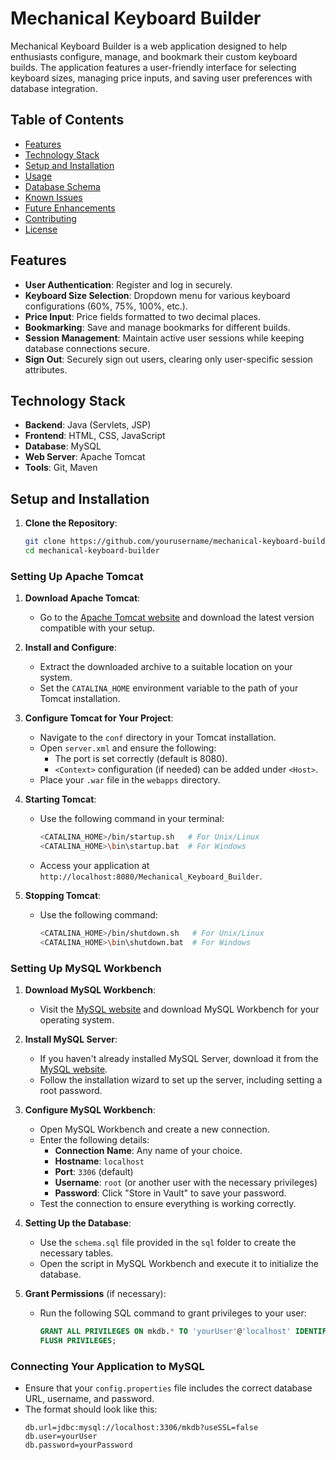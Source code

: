 # Mechanical Keyboard Builder

Mechanical Keyboard Builder is a web application designed to help enthusiasts configure, manage, and bookmark their custom keyboard builds. The application features a user-friendly interface for selecting keyboard sizes, managing price inputs, and saving user preferences with database integration.

## Table of Contents
- [Features](#features)
- [Technology Stack](#technology-stack)
- [Setup and Installation](#setup-and-installation)
- [Usage](#usage)
- [Database Schema](#database-schema)
- [Known Issues](#known-issues)
- [Future Enhancements](#future-enhancements)
- [Contributing](#contributing)
- [License](#license)

## Features
- **User Authentication**: Register and log in securely.
- **Keyboard Size Selection**: Dropdown menu for various keyboard configurations (60%, 75%, 100%, etc.).
- **Price Input**: Price fields formatted to two decimal places.
- **Bookmarking**: Save and manage bookmarks for different builds.
- **Session Management**: Maintain active user sessions while keeping database connections secure.
- **Sign Out**: Securely sign out users, clearing only user-specific session attributes.

## Technology Stack
- **Backend**: Java (Servlets, JSP)
- **Frontend**: HTML, CSS, JavaScript
- **Database**: MySQL
- **Web Server**: Apache Tomcat
- **Tools**: Git, Maven

## Setup and Installation
1. **Clone the Repository**:
   ```bash
   git clone https://github.com/yourusername/mechanical-keyboard-builder.git
   cd mechanical-keyboard-builder
### Setting Up Apache Tomcat
1. **Download Apache Tomcat**:
   - Go to the [Apache Tomcat website](https://tomcat.apache.org/) and download the latest version compatible with your setup.
   
2. **Install and Configure**:
   - Extract the downloaded archive to a suitable location on your system.
   - Set the `CATALINA_HOME` environment variable to the path of your Tomcat installation.
   
3. **Configure Tomcat for Your Project**:
   - Navigate to the `conf` directory in your Tomcat installation.
   - Open `server.xml` and ensure the following:
     - The port is set correctly (default is 8080).
     - `<Context>` configuration (if needed) can be added under `<Host>`.
   - Place your `.war` file in the `webapps` directory.

4. **Starting Tomcat**:
   - Use the following command in your terminal:
     ```bash
     <CATALINA_HOME>/bin/startup.sh   # For Unix/Linux
     <CATALINA_HOME>\bin\startup.bat  # For Windows
     ```
   - Access your application at `http://localhost:8080/Mechanical_Keyboard_Builder`.

5. **Stopping Tomcat**:
   - Use the following command:
     ```bash
     <CATALINA_HOME>/bin/shutdown.sh   # For Unix/Linux
     <CATALINA_HOME>\bin\shutdown.bat  # For Windows
     ```

### Setting Up MySQL Workbench
1. **Download MySQL Workbench**:
   - Visit the [MySQL website](https://dev.mysql.com/downloads/workbench/) and download MySQL Workbench for your operating system.

2. **Install MySQL Server**:
   - If you haven't already installed MySQL Server, download it from the [MySQL website](https://dev.mysql.com/downloads/mysql/).
   - Follow the installation wizard to set up the server, including setting a root password.

3. **Configure MySQL Workbench**:
   - Open MySQL Workbench and create a new connection.
   - Enter the following details:
     - **Connection Name**: Any name of your choice.
     - **Hostname**: `localhost`
     - **Port**: `3306` (default)
     - **Username**: `root` (or another user with the necessary privileges)
     - **Password**: Click "Store in Vault" to save your password.
   - Test the connection to ensure everything is working correctly.

4. **Setting Up the Database**:
   - Use the `schema.sql` file provided in the `sql` folder to create the necessary tables.
   - Open the script in MySQL Workbench and execute it to initialize the database.

5. **Grant Permissions** (if necessary):
   - Run the following SQL command to grant privileges to your user:
     ```sql
     GRANT ALL PRIVILEGES ON mkdb.* TO 'yourUser'@'localhost' IDENTIFIED BY 'yourPassword';
     FLUSH PRIVILEGES;
     ```

### Connecting Your Application to MySQL
- Ensure that your `config.properties` file includes the correct database URL, username, and password.
- The format should look like this:
  ```properties
  db.url=jdbc:mysql://localhost:3306/mkdb?useSSL=false
  db.user=yourUser
  db.password=yourPassword
